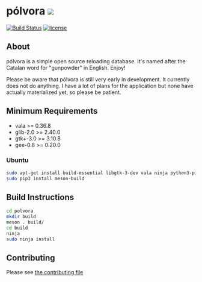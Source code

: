 # pólvora ![](https://raw.githubusercontent.com/steveno/polvora/master/data/hicolor/48x48/apps/polvora.png)
[![Build Status](https://img.shields.io/travis/steveno/polvora.svg?style=flat)](https://travis-ci.org/steveno/polvora)
[![license](https://img.shields.io/github/license/steveno/polvora.svg?style=flat)](https://github.com/steveno/polvora/blob/master/LICENSE.txt)

## About
pólvora is a simple open source reloading database. It's 
named after the Catalan word for "gunpowder" in English. Enjoy!

Please be aware that pólvora is still very early in development. It currently 
does not do anything. I have a lot of plans for the application but none
have actually materialized yet, so please be patient. 

## Minimum Requirements
* vala >= 0.36.8
* glib-2.0 >= 2.40.0
* gtk+-3.0 >= 3.10.8
* gee-0.8 >= 0.20.0

### Ubuntu
```bash
sudo apt-get install build-essential libgtk-3-dev vala ninja python3-pip libsqlite3-dev
sudo pip3 install meson-build
```

## Build Instructions
```bash
cd polvora
mkdir build
meson . build/
cd build
ninja
sudo ninja install
```

## Contributing
Please see [the contributing file](https://github.com/steveno/polvora/blob/master/CONTRIBUTING.md)
